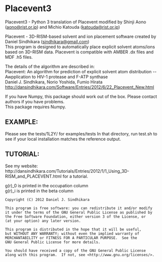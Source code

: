 <H1>Placevent3</H1>

Placevent3 - Python 3 translation of Placevent modified
by Shinji Aono (aono@rist.or.jp) and Michio Katouda (katouda@rist.or.jp)    

Placevent - 3D-RISM-based solvent and ion placement software created 
by Daniel Sindhikara (sindhikara@gmail.com)    
This program is designed to automatically place explicit solvent atoms/ions based 
on 3D-RISM data. Placevent is compatible with AMBER .dx files and MDF .h5 files.    

The details of the algorithm are described in:    
Placevent: An algorithm for prediction of explicit solvent atom distribution 
-- Awpplication to HIV-1 protease and F-ATP synthase    
Daniel J. Sindhikara, Norio Yoshida, Fumio Hirata    
http://dansindhikara.com/Software/Entries/2012/6/22_Placevent_New.html    

If you have Numpy, this package should work out of the box. Please contact authors if you have problems.    
This package requires Numpy.    

<H2>EXAMPLE:</H2>
Please see the tests/1L2Y/ for examples/tests    
In that directory, run test.sh to see if your local installation matches the reference output.    

<H2>TUTORIAL:</H2>
See my website: http://dansindhikara.com/Tutorials/Entries/2012/1/1_Using_3D-RISM_and_PLACEVENT.html
for a tutorial.    


g(r)_0 is printed in the occupation column    
g(r)_i is printed in the beta column    



    Copyright (C) 2012 Daniel J. Sindhikara    

    This program is free software: you can redistribute it and/or modify    
    it under the terms of the GNU General Public License as published by    
    the Free Software Foundation, either version 3 of the License, or    
    (at your option) any later version.    

    This program is distributed in the hope that it will be useful,    
    but WITHOUT ANY WARRANTY; without even the implied warranty of    
    MERCHANTABILITY or FITNESS FOR A PARTICULAR PURPOSE.  See the    
    GNU General Public License for more details.    

    You should have received a copy of the GNU General Public License    
    along with this program.  If not, see <http://www.gnu.org/licenses/>.
